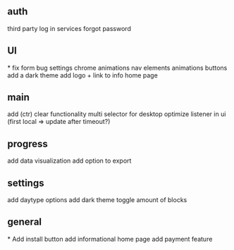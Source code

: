 ## auth

<!-- \*Validate if user exists on email update -->
<!-- \*change password -->
<!-- \*security rules -->
<!-- \*Confirmation email -->

third party log in services
forgot password

## UI

<!-- alternative for glitchy background gradients -->
<!-- \*styling error messages login -->

\* fix form bug settings chrome
animations nav elements
animations buttons
add a dark theme
add logo + link to info home page

## main

<!-- \*code ui components -->
<!-- \*figure out a date formatting solution - day -->
<!-- \*add database structure -->
<!-- \*code color picker -->
<!-- \*add week view -->
<!-- \*add daytype selector -->
<!-- \*figure out a date formatting solution -->
<!-- \*day modal if isn't set -->
<!-- \*security rules -->

add (ctr) clear functionality
multi selector for desktop
optimize listener in ui (first local => update after timeout?)

## progress

<!-- \*add a work in progress page -->

add data visualization
add option to export

## settings

<!-- \*link color picker options -->

add daytype options
add dark theme toggle
amount of blocks

## general

<!-- \*Change function to front-end calls -->
<!-- \*Workday bug on prev / next page -->
<!-- \*Deploy -->
<!-- \*Google lighthouse -->

\* Add install button
add informational home page
add payment feature
